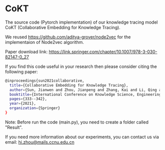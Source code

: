 # CoKT
The source code (Pytorch implementation) of our knowledge tracing model CoKT (Collaborative Embedding  for Knowledge Tracing).


We reused https://github.com/aditya-grover/node2vec for the implementaion of Node2vec algorithm.

Paper download link: https://link.springer.com/chapter/10.1007/978-3-030-82147-0_27


If you find this code useful in your research then please consider citing the following paper:
```bash
@inproceedings{sun2021collaborative,
  title={Collaborative Embedding for Knowledge Tracing},
  author={Sun, Jianwen and Zhou, Jianpeng and Zhang, Kai and Li, Qing and Lu, Zijian},
  booktitle={International Conference on Knowledge Science, Engineering and Management},
  pages={333--342},
  year={2021},
  organization={Springer}
}
``` 


Note: Before run the code (main.py), you need to create a folder called "Result". 

If you need more information about our experiments, you can contact us via email: hi.zhou@mails.ccnu.edu.cn
